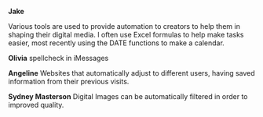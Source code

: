 **Jake**

Various tools are used to provide automation to creators to help them in shaping their digital media. I often use Excel formulas to help make tasks easier, most recently using the DATE functions to make a calendar.

**Olivia** 
spellcheck in iMessages

**Angeline**
Websites that automatically adjust to different users, having saved information from their previous visits. 

**Sydney Masterson**
Digital Images can be automatically filtered in order to improved quality. 

